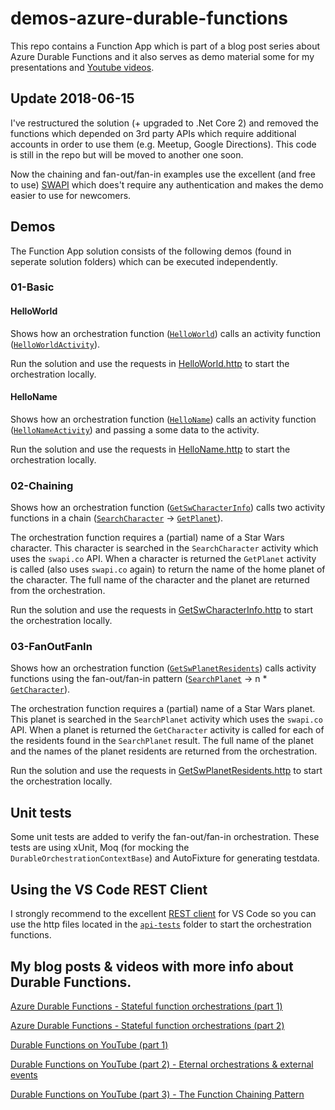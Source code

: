 # demos-azure-durable-functions

This repo contains a Function App which is part of a blog post series about Azure Durable Functions and it also serves as demo material some for my presentations and [Youtube videos](https://www.youtube.com/playlist?list=PLoSzmz8jSD1cP3nW7lpk9sIw3cvJnSA_g).

## Update 2018-06-15

I've restructured the solution (+ upgraded to .Net Core 2) and removed the functions which depended on 3rd party APIs which require additional accounts in order to use them (e.g. Meetup, Google Directions). This code is still in the repo but will be moved to another one soon.

Now the chaining and fan-out/fan-in examples use the excellent (and free to use) [SWAPI](https://swapi.co/) which does't require any authentication and makes the demo easier to use for newcomers.

## Demos

The Function App solution consists of the following demos (found in seperate solution folders) which can be executed independently.

### 01-Basic

#### HelloWorld

Shows how an orchestration function ([`HelloWorld`](/src/DurableFunctions.Demo.DotNetCore/01-Basics/Orchestrations/HelloWorld.cs)) calls an activity function ([`HelloWorldActivity`](/src/DurableFunctions.Demo.DotNetCore/01-Basics/Activities/HelloWorldActivity.cs)).

Run the solution and use the requests in [HelloWorld.http](/api-tests/orchestrations/01-Basic/HelloWorld.http) to start the orchestration  locally.

#### HelloName

Shows how an orchestration function ([`HelloName`](/src/DurableFunctions.Demo.DotNetCore/01-Basics/Orchestrations/HelloName.cs)) calls an activity function ([`HelloNameActivity`](/src/DurableFunctions.Demo.DotNetCore/01-Basics/Activities/HelloWorldActivity.cs)) and passing a some data to the activity.

Run the solution and use the requests in [HelloName.http](/api-tests/orchestrations/01-Basic/HelloName.http) to start the orchestration locally.

### 02-Chaining

Shows how an orchestration function ([`GetSwCharacterInfo`](/src/DurableFunctions.Demo.DotNetCore/02-Chaining/Orchestrations/GetSwCharacterInfo.cs)) calls two activity functions in a chain ([`SearchCharacter`](src/DurableFunctions.Demo.DotNetCore/02-Chaining/Activities/SearchCharacter.cs) -> [`GetPlanet`](/src/DurableFunctions.Demo.DotNetCore/02-Chaining/Activities/GetPlanet.cs)).

The orchestration function requires a (partial) name of a Star Wars character. This character is searched in the `SearchCharacter` activity which uses the `swapi.co` API. When a character is returned the `GetPlanet` activity is called (also uses `swapi.co` again) to return the name of the home planet of the character. The full name of the character and the planet are returned from the orchestration.

Run the solution and use the requests in [GetSwCharacterInfo.http](/api-tests/orchestrations/02-Chaining/GetSwCharacterInfo.http) to start the orchestration  locally.

### 03-FanOutFanIn

Shows how an orchestration function ([`GetSwPlanetResidents`](/src/DurableFunctions.Demo.DotNetCore/03-FanOutFanIn/Orchestrations/GetSwPlanetResidents.cs)) calls activity functions using the fan-out/fan-in pattern ([`SearchPlanet`](/src/DurableFunctions.Demo.DotNetCore/03-FanOutFanIn/Activities/SearchPlanet.cs) -> n * [`GetCharacter`](/src/DurableFunctions.Demo.DotNetCore/03-FanOutFanIn/Activities/GetCharacter.cs)).

The orchestration function requires a (partial) name of a Star Wars planet. This planet is searched in the `SearchPlanet` activity which uses the `swapi.co` API. When a planet is returned the `GetCharacter` activity is called for each of the residents found in the `SearchPlanet` result. The full name of the planet and the names of the planet residents are returned from the orchestration.

Run the solution and use the requests in [GetSwPlanetResidents.http](/api-tests/orchestrations/03-FanOutFanIn/GetSwPlanetResidents.http) to start the orchestration locally.

## Unit tests

Some unit tests are added to verify the fan-out/fan-in orchestration. These tests are using xUnit, Moq (for mocking the `DurableOrchestrationContextBase`) and AutoFixture for generating testdata.

## Using the VS Code REST Client

I strongly recommend to the excellent [REST client](https://github.com/Huachao/vscode-restclient) for VS Code so you can use the http files located in the [`api-tests`](/api-tests) folder to start the orchestration functions.

## My blog posts & videos with more info about Durable Functions.

[Azure Durable Functions - Stateful function orchestrations (part 1)](http://blog.marcduiker.nl/2017/11/05/durable-azure-functions-stateful-orchestrations.html)

[Azure Durable Functions - Stateful function orchestrations (part 2)](http://blog.marcduiker.nl/2017/11/07/durable-azure-functions-stateful-orchestrations-part2.html)

[Durable Functions on YouTube (part 1)](https://blog.marcduiker.nl/2017/11/15/durable-functions-youtube-part1.html)

[Durable Functions on YouTube (part 2) - Eternal orchestrations & external events](https://blog.marcduiker.nl/2017/12/01/durable-functions-youtube-part2.html)

[Durable Functions on YouTube (part 3) - The Function Chaining Pattern](https://blog.marcduiker.nl/2018/03/06/durable-functions-youtube-part3.html)